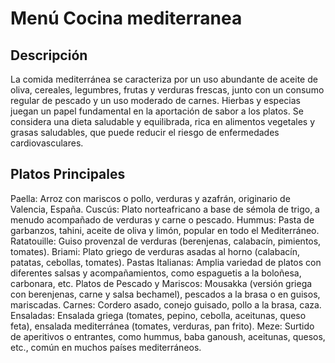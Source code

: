 # Menú Cocina mediterranea

## Descripción

La comida mediterránea se caracteriza por un uso abundante de aceite de oliva, cereales, legumbres, frutas y verduras frescas, junto con un consumo regular de pescado y un uso moderado de carnes. Hierbas y especias juegan un papel fundamental en la aportación de sabor a los platos. Se considera una dieta saludable y equilibrada, rica en alimentos vegetales y grasas saludables, que puede reducir el riesgo de enfermedades cardiovasculares. 

## Platos Principales

Paella:
Arroz con mariscos o pollo, verduras y azafrán, originario de Valencia, España. 
Cuscús:
Plato norteafricano a base de sémola de trigo, a menudo acompañado de verduras y carne o pescado. 
Hummus:
Pasta de garbanzos, tahini, aceite de oliva y limón, popular en todo el Mediterráneo. 
Ratatouille:
Guiso provenzal de verduras (berenjenas, calabacín, pimientos, tomates). 
Briami:
Plato griego de verduras asadas al horno (calabacín, patatas, cebollas, tomates). 
Pastas Italianas:
Amplia variedad de platos con diferentes salsas y acompañamientos, como espaguetis a la boloñesa, carbonara, etc. 
Platos de Pescado y Mariscos:
Mousakka (versión griega con berenjenas, carne y salsa bechamel), pescados a la brasa o en guisos, mariscadas. 
Carnes:
Cordero asado, conejo guisado, pollo a la brasa, caza. 
Ensaladas:
Ensalada griega (tomates, pepino, cebolla, aceitunas, queso feta), ensalada mediterránea (tomates, verduras, pan frito). 
Meze:
Surtido de aperitivos o entrantes, como hummus, baba ganoush, aceitunas, quesos, etc., común en muchos países mediterráneos. 